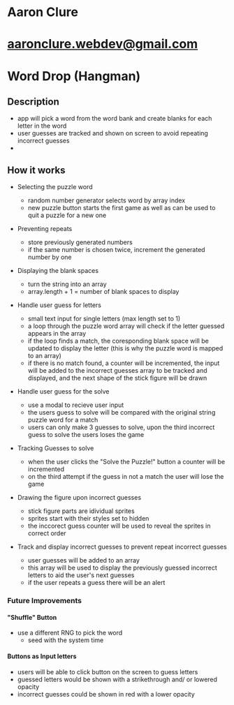 # Aaron Clure
# aaronclure.webdev@gmail.com

# Word Drop (Hangman)

## Description
- app will pick a word from the word bank and create blanks for each letter in the word
- user guesses are tracked and shown on screen to avoid repeating incorrect guesses
- 


## How it works
- Selecting the puzzle word
    - random number generator selects word by array index
    - new puzzle button starts the first game as well as can be used to quit a puzzle for a new one

- Preventing repeats
    - store previously generated numbers
    - if the same number is chosen twice, increment the generated number by one

- Displaying the blank spaces
    - turn the string into an array
    - array.length + 1 = number of blank spaces to display

- Handle user guess for letters
    - small text input for single letters (max length set to 1)
    - a loop through the puzzle word array will check if the letter guessed appears in the array
    - if the loop finds a match, the coresponding blank space will be updated to display the letter (this is why the puzzle word is mapped to an array)
    - if there is no match found, a counter will be incremented, the input will be added to the incorrect guesses array to be tracked and displayed, and the next shape of the stick figure will be drawn

- Handle user guess for the solve
    - use a modal to recieve user input
    - the users guess to solve will be compared with the original string puzzle word for a match
    - users can only make 3 guesses to solve, upon the third incorrect guess to solve the users loses the game

- Tracking Guesses to solve
    - when the user clicks the "Solve the Puzzle!" button a counter will be incremented
    - on the third attempt if the guess in not a match the user will lose the game

- Drawing the figure upon incorrect guesses
    - stick figure parts are idividual sprites
    - sprites start with their styles set to hidden
    - the inccorect guess counter will be used to reveal the sprites in correct order

- Track and display incorrect guesses to prevent repeat incorrect guesses
    - user guesses will be added to an array
    - this array will be used to display the previously guessed incorrect letters to aid the user's next guesses
    - if the user repeats a guess there will be an alert 






### Future Improvements
#### "Shuffle" Button
- use a different RNG to pick the word
    - seed with the system time

#### Buttons as Input letters
- users will be able to click button on the screen to guess letters
- guessed letters would be shown with a strikethrough and/ or lowered opacity
- incorrect guesses could be shown in red with a lower opacity